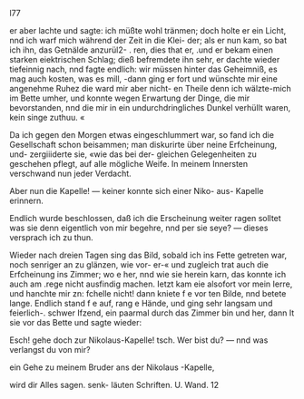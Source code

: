 l77

er aber lachte und sagte: ich müßte wohl tränmen; doch holte
er ein Licht, nnd ich warf mich während der Zeit in die Klei-
der; als er nun kam, so bat ich ihn, das Getnälde anzurül2- .
ren, dies that er, .und er bekam einen starken eiektrischen
Schlag; dieß befremdete ihn sehr, er dachte wieder tiefeinnig
nach, nnd fagte endlich: wir müssen hinter das Geheimniß,
es mag auch kosten, was es mill, -dann ging er fort und
wünschte mir eine angenehme Ruhez die ward mir aber nicht-
en Theile denn ich wälzte-mich im Bette umher, und konnte
wegen Erwartung der Dinge, die mir bevorstanden, nnd die
mir in ein undurchdringliches Dunkel verhüllt waren, kein
singe zuthuu. «

Da ich gegen den Morgen etwas eingeschlummert war, so
fand ich die Gesellschaft schon beisammen; man diskurirte über
neine Erfcheinung, und- zergiiiderte sie, «wie das bei der-
gleichen Gelegenheiten zu geschehen pflegt, auf alle mögliche
Weife. In meinem Innersten verschwand nun jeder Verdacht.

Aber nun die Kapelle! — keiner konnte sich einer Niko-
aus- Kapelle erinnern.

Endlich wurde beschlossen, daß ich die Erscheinung weiter
ragen solltet was sie denn eigentlich von mir begehre, nnd
per sie seye? — dieses versprach ich zu thun.

Wieder nach dreien Tagen sing das Bild, sobald ich ins
Fette getreten war, noch senriger an zu glänzen, wie vor-
er-« und zugleich trat auch die Erfcheinung ins Zimmer; wo
e her, nnd wie sie herein karn, das konnte ich auch am
.rege nicht ausfindig machen. Ietzt kam eie alsofort vor mein
Ierre, und hanchte mir zn: fchelle nicht! dann kniete f e vor
ten Bilde, nnd betete lange. Endlich stand f e auf, rang
e Hände, und ging sehr langsam und feierlich-. schwer
Ifzend, ein paarmal durch das Zimmer bin und her, dann
It sie vor das Bette und sagte wieder:

Esch! gehe doch zur Nikolaus-Kapelle!
tsch. Wer bist du? — nnd was verlangst du von mir?

ein Gehe zu meinem Bruder ans der Nikolaus -Kapelle,

wird dir Alles sagen.
senk- läuten Schriften. U. Wand. 12


